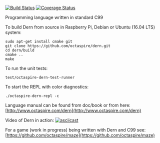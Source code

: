 [![Build Status](https://travis-ci.org/octaspire/dern.svg?branch=master)](https://travis-ci.org/octaspire/dern) [![Coverage Status](https://codecov.io/gh/octaspire/dern/coverage.svg?branch=master)](https://codecov.io/gh/octaspire/dern/coverage.svg?branch=master)

Programming language written in standard C99

To build Dern from source in Raspberry Pi, Debian or Ubuntu (16.04 LTS) system:

```shell
sudo apt-get install cmake git
git clone https://github.com/octaspire/dern.git
cd dern/build
cmake ..
make
```

To run the unit tests:

```shell
test/octaspire-dern-test-runner
```

To start the REPL with color diagnostics:

```shell
./octaspire-dern-repl -c
```

Language manual can be found from doc/book or from here:
[http://www.octaspire.com/dern](http://www.octaspire.com/dern)

Video of Dern in action:
[![asciicast](https://asciinema.org/a/112216.png)](https://asciinema.org/a/112216)

For a game (work in progress) being written with Dern and C99 see:
[https://github.com/octaspire/maze](https://github.com/octaspire/maze)

